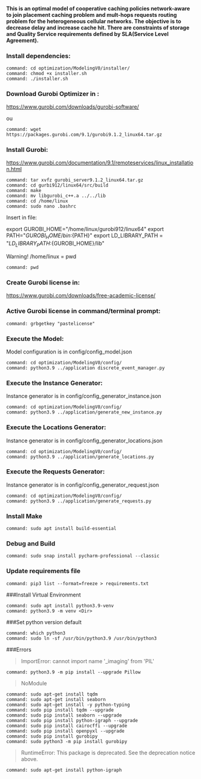 #### This is an optimal model of cooperative caching policies network-aware to join placement caching problem and mult-hops requests routing problem for the heterogeneous cellular networks. The objective is to decrease delay and increase cache hit. There are constraints of storage and Quality Service requirements defined by SLA(Service Level Agreement).

### Install dependencies:
````shell
command: cd optimization/ModelingV0/installer/
command: chmod +x installer.sh
command: ./installer.sh
````
### Download Gurobi Optimizer in :

https://www.gurobi.com/downloads/gurobi-software/

ou

````shell
command: wget https://packages.gurobi.com/9.1/gurobi9.1.2_linux64.tar.gz
````

### Install  Gurobi:

https://www.gurobi.com/documentation/9.1/remoteservices/linux_installation.html
````shell
command: tar xvfz gurobi_server9.1.2_linux64.tar.gz
command: cd gurbi912/linux64/src/build
command: make
command: mv libgurobi_c++.a ../../lib
command: cd /home/linux
command: sudo nano .bashrc
````
Insert in file:

export GUROBI_HOME="/home/linux/gurobi912/linux64"
export PATH="${GUROBI_HOME}/bin:${PATH}"
export LD_LIBRARY_PATH = "${LD_LIBRARY_PATH}:${GUROBI_HOME}/lib"

Warning! /home/linux = pwd
````shell
command: pwd
````

### Create Gurobi license in:

https://www.gurobi.com/downloads/free-academic-license/

### Active Gurobi license in command/terminal prompt:
````shell
command: grbgetkey "pastelicense"
````

### Execute the Model:
Model configuration is in config/config_model.json
````shell
command: cd optimization/ModelingV0/config/
command: python3.9 ../application discrete_event_manager.py
````

### Execute the Instance Generator:
Instance generator is in config/config_generator_instance.json
````shell
command: cd optimization/ModelingV0/config/
command: python3.9 ../application/generate_new_instance.py
````

### Execute the Locations Generator:
Instance generator is in config/config_generator_locations.json
````shell
command: cd optimization/ModelingV0/config/
command: python3.9 ../application/generate_locations.py
````

### Execute the Requests Generator:
Instance generator is in config/config_generator_request.json
````shell
command: cd optimization/ModelingV0/config/
command: python3.9 ../application/generate_requests.py
````

### Install Make
````shell
command: sudo apt install build-essential
````

### Debug and Build
````shell
command: sudo snap install pycharm-professional --classic
````

### Update requirements file
````shell
command: pip3 list --format=freeze > requirements.txt
````

###Install Virtual Environment
````shell
command: sudo apt install python3.9-venv
command: python3.9 -m venv <Dir>
````

###Set python version default
````shell
command: which python3
command: sudo ln -sf /usr/bin/python3.9 /usr/bin/python3
````

###Errors
>ImportError: cannot import name '_imaging' from 'PIL'
````shell
command: python3.9 -m pip install --upgrade Pillow
````
>NoModule
````shell
command: sudo apt-get install tqdm
command: sudo apt-get install seaborn
command: sudo apt-get install -y python-typing
command: sudo pip install tqdm --upgrade
command: sudo pip install seaborn --upgrade
command: sudo pip install python-igraph --upgrade
command: sudo pip install cairocffi --upgrade
command: sudo pip install openpyxl --upgrade
command: sudo pip install gurobipy 
command: sudo python3 -m pip install gurobipy
````
>RuntimeError: This package is deprecated. See the deprecation notice above.
````shell
command: sudo apt-get install python-igraph
````
